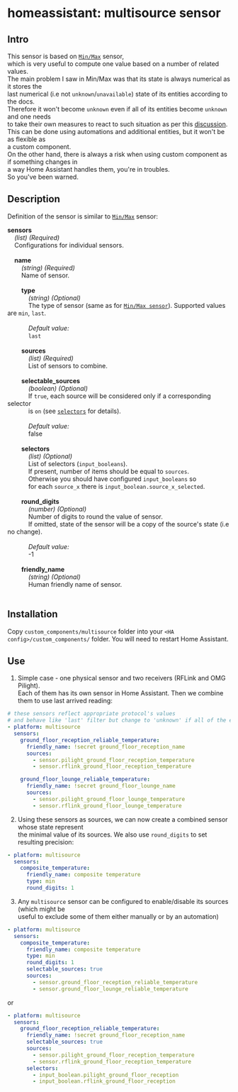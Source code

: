 # homeassistant: multisource sensor  

## Intro  
This sensor is based on [`Min/Max`](https://www.home-assistant.io/integrations/min_max/) sensor,  
which is very useful to compute one value based on a number of related values.  
The main problem I saw in Min/Max was that its state is always numerical as it stores the  
last numerical (i.e not `unknown`/`unavailable`) state of its entities according to the docs.  
Therefore it won't become `unknown` even if all of its entities become `unknown` and one needs  
to take their own measures to react to such situation as per this [discussion](https://github.com/home-assistant/home-assistant/pull/29863#issuecomment-566447859).  
This can be done using automations and additional entities, but it won't be as flexible as  
a custom component.  
On the other hand, there is always a risk when using custom component as if something changes in  
a way Home Assistant handles them, you're in troubles.  
So you've been warned.

## Description  
Definition of the sensor is similar to [`Min/Max`](https://www.home-assistant.io/integrations/min_max/) sensor:

<a id="sensors"></a>
**sensors**  
&nbsp;&nbsp;&nbsp; _(list) (Required)_  
&nbsp;&nbsp;&nbsp; Configurations for individual sensors.  
&nbsp;  
<a id="sensors-name"></a>
&nbsp;&nbsp;&nbsp; **name**  
&nbsp;&nbsp;&nbsp; &nbsp;&nbsp;&nbsp; _(string) (Required)_  
&nbsp;&nbsp;&nbsp; &nbsp;&nbsp;&nbsp; Name of sensor.  
&nbsp;  
<a id="sensors-name-type"></a>
&nbsp;&nbsp;&nbsp; &nbsp;&nbsp;&nbsp; **type**  
&nbsp;&nbsp;&nbsp; &nbsp;&nbsp;&nbsp; &nbsp;&nbsp;&nbsp; _(string) (Optional)_  
&nbsp;&nbsp;&nbsp; &nbsp;&nbsp;&nbsp; &nbsp;&nbsp;&nbsp; The type of sensor (same as for [`Min/Max sensor`](https://www.home-assistant.io/integrations/min_max/#type)). Supported values are `min`, `last`.  
&nbsp;  
&nbsp;&nbsp;&nbsp; &nbsp;&nbsp;&nbsp; &nbsp;&nbsp;&nbsp; _Default value:_  
&nbsp;&nbsp;&nbsp; &nbsp;&nbsp;&nbsp; &nbsp;&nbsp;&nbsp; `last`  
&nbsp;  
<a id="sensors-name-sources"></a>
&nbsp;&nbsp;&nbsp; &nbsp;&nbsp;&nbsp; **sources**  
&nbsp;&nbsp;&nbsp; &nbsp;&nbsp;&nbsp; &nbsp;&nbsp;&nbsp; _(list) (Required)_  
&nbsp;&nbsp;&nbsp; &nbsp;&nbsp;&nbsp; &nbsp;&nbsp;&nbsp; List of sensors to combine.  
&nbsp;  
<a id="sensors-name-selectable_sources"></a>
&nbsp;&nbsp;&nbsp; &nbsp;&nbsp;&nbsp; **selectable_sources**  
&nbsp;&nbsp;&nbsp; &nbsp;&nbsp;&nbsp; &nbsp;&nbsp;&nbsp; _(boolean) (Optional)_  
&nbsp;&nbsp;&nbsp; &nbsp;&nbsp;&nbsp; &nbsp;&nbsp;&nbsp; If `true`, each source will be considered only if a corresponding selector  
&nbsp;&nbsp;&nbsp; &nbsp;&nbsp;&nbsp; &nbsp;&nbsp;&nbsp; is `on` (see [`selectors`](#sensors-name-selectors) for details).  
&nbsp;  
&nbsp;&nbsp;&nbsp; &nbsp;&nbsp;&nbsp; &nbsp;&nbsp;&nbsp; _Default value:_  
&nbsp;&nbsp;&nbsp; &nbsp;&nbsp;&nbsp; &nbsp;&nbsp;&nbsp; false  
&nbsp;  
<a id="sensors-name-selectors"></a>
&nbsp;&nbsp;&nbsp; &nbsp;&nbsp;&nbsp; **selectors**  
&nbsp;&nbsp;&nbsp; &nbsp;&nbsp;&nbsp; &nbsp;&nbsp;&nbsp; _(list) (Optional)_  
&nbsp;&nbsp;&nbsp; &nbsp;&nbsp;&nbsp; &nbsp;&nbsp;&nbsp; List of selectors (`input_booleans`).  
&nbsp;&nbsp;&nbsp; &nbsp;&nbsp;&nbsp; &nbsp;&nbsp;&nbsp; If present, number of items should be equal to `sources`.  
&nbsp;&nbsp;&nbsp; &nbsp;&nbsp;&nbsp; &nbsp;&nbsp;&nbsp; Otherwise you should have configured `input_booleans` so  
&nbsp;&nbsp;&nbsp; &nbsp;&nbsp;&nbsp; &nbsp;&nbsp;&nbsp; for each `source_x` there is `input_boolean.source_x_selected`.  
&nbsp;  
<a id="sensors-name-round_digits"></a>
&nbsp;&nbsp;&nbsp; &nbsp;&nbsp;&nbsp; **round_digits**  
&nbsp;&nbsp;&nbsp; &nbsp;&nbsp;&nbsp; &nbsp;&nbsp;&nbsp; _(number) (Optional)_  
&nbsp;&nbsp;&nbsp; &nbsp;&nbsp;&nbsp; &nbsp;&nbsp;&nbsp; Number of digits to round the value of sensor.  
&nbsp;&nbsp;&nbsp; &nbsp;&nbsp;&nbsp; &nbsp;&nbsp;&nbsp; If omitted, state of the sensor will be a copy of the source's state (i.e no change).  
&nbsp;  
&nbsp;&nbsp;&nbsp; &nbsp;&nbsp;&nbsp; &nbsp;&nbsp;&nbsp; _Default value:_  
&nbsp;&nbsp;&nbsp; &nbsp;&nbsp;&nbsp; &nbsp;&nbsp;&nbsp; -1  
&nbsp;  
<a id="sensors-name-friendly_name"></a>
&nbsp;&nbsp;&nbsp; &nbsp;&nbsp;&nbsp; **friendly_name**  
&nbsp;&nbsp;&nbsp; &nbsp;&nbsp;&nbsp; &nbsp;&nbsp;&nbsp; _(string) (Optional)_  
&nbsp;&nbsp;&nbsp; &nbsp;&nbsp;&nbsp; &nbsp;&nbsp;&nbsp; Human friendly name of sensor.  
&nbsp;  

## Installation  
Copy `custom_components/multisource` folder into your `<HA config>/custom_components/` folder.
You will need to restart Home Assistant.

## Use  
1. Simple case - one physical sensor and two receivers (RFLink and OMG Pilight).  
Each of them has its own sensor in Home Assistant. Then we combine them to use last arrived reading:   
```yaml
# these sensors reflect appropriate protocol's values
# and behave like 'last' filter but change to 'unknown' if all of the entity_id are unknown
- platform: multisource
  sensors:
    ground_floor_reception_reliable_temperature:
      friendly_name: !secret ground_floor_reception_name
      sources:
        - sensor.pilight_ground_floor_reception_temperature
        - sensor.rflink_ground_floor_reception_temperature

    ground_floor_lounge_reliable_temperature:
      friendly_name: !secret ground_floor_lounge_name
      sources:
        - sensor.pilight_ground_floor_lounge_temperature
        - sensor.rflink_ground_floor_lounge_temperature
```

2. Using these sensors as sources, we can now create a combined sensor whose state represent  
the minimal value of its sources. We also use `round_digits` to set resulting precision:  
```yaml
- platform: multisource
  sensors:
    composite_temperature:
      friendly_name: composite temperature
      type: min
      round_digits: 1
```

3. Any `multisource` sensor can be configured to enable/disable its sources (which might be  
useful to exclude some of them either manually or by an automation)  
```yaml
- platform: multisource
  sensors:
    composite_temperature:
      friendly_name: composite temperature
      type: min
      round_digits: 1
      selectable_sources: true
      sources:
        - sensor.ground_floor_reception_reliable_temperature
        - sensor.ground_floor_lounge_reliable_temperature
```
or
```yaml
- platform: multisource
  sensors:
    ground_floor_reception_reliable_temperature:
      friendly_name: !secret ground_floor_reception_name
      selectable_sources: true
      sources:
        - sensor.pilight_ground_floor_reception_temperature
        - sensor.rflink_ground_floor_reception_temperature
      selectors:
        - input_boolean.pilight_ground_floor_reception
        - input_boolean.rflink_ground_floor_reception
```
